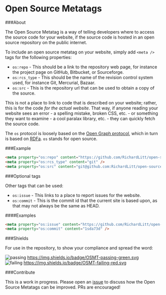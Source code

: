 # Open Source Metatags

###About

The Open Source Metatag is a way of telling developers where to access the source code for your website, if the source code is hosted in an open source repository on the public internet.

To include an open source metatag on your website, simply add `<meta />` tags for the following properties:

* `os:repo` - This should be a link to the repository web page, for instance the project page on GitHub, Bitbucket, or Sourceforge.
* `os:rcs_type` - This should be the name of the revision control system used, for instance Git, Mercurial, Bazaar.
* `os:src` - This is the repository url that can be used to obtain a copy of the source.

This is not a place to link to code that is described on your website; rather, this is for the code _for the actual website_. That way, if anyone reading your website sees an error - a spelling mistake, broken CSS, etc. - or something they want to examine - a cool paralax library, etc. - they can quickly fetch the source code.

The `os` protocol is loosely based on the [Open Graph protocol](http://ogp.me/), which in turn is based on [RDFa](https://en.wikipedia.org/wiki/RDFa). `os` stands for open source.

###Example

```html
<meta property="os:repo" content="https://github.com/RichardLitt/open-source-metatags" />
<meta property="os:rcs_type" content="git" />
<meta property="os:src" content="git@github.com:RichardLitt/open-source-metatags.git" />
```

###Optional tags

Other tags that can be used:

* `os:issue` - This links to a place to report issues for the website.
* `os:commit` - This is the commit id that the current site is based upon, as that may not always be the same as HEAD.

####Examples 

```html
<meta property="os:issue" content="https://github.com/RichardLitt/open-source-metatags/issues" />
<meta property="os:commit" content="1sda73d" />
```

###Shields

For use in the repository, to show your compliance and spread the word:

![passing](https://img.shields.io/badge/OSMT-passing-green.svg) https://img.shields.io/badge/OSMT-passing-green.svg  
![failing](https://img.shields.io/badge/OSMT-failing-red.svg) https://img.shields.io/badge/OSMT-failing-red.svg

###Contribute

This is a work in progress. Please open an [issue](https://github.com/RichardLitt/open-source-metatags/issues) to discuss how the Open Source Metatags can be improved. PRs are encouraged!
